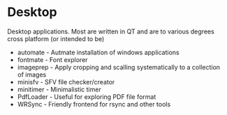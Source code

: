 Desktop
=======

Desktop applications. Most are written in QT and are to various degrees cross platform (or intended to be)

- automate - Autmate installation of windows applications
- fontmate - Font explorer
- imageprep - Apply cropping and scalling systematically to a collection of images
- minisfv - SFV file checker/creator
- minitimer - Minimalistic timer
- PdfLoader - Useful for exploring PDF file format
- WRSync - Friendly frontend for rsync and other tools

